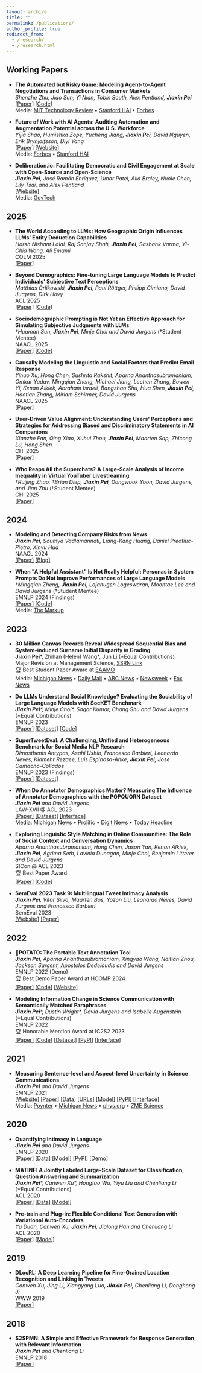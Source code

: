 ```yaml
---
layout: archive
title: ""
permalink: /publications/
author_profile: true
redirect_from: 
  - /research/
  - /research.html
---
```


<style>
.page__content {
  font-size: 0.5em;
}

.page__content h2 {
  font-size: 0.6em;
}

.page__content p, .page__content li {
  font-size: 0.55em;
}

.page__content strong {
  font-size: inherit;
}
</style>

## Working Papers

* **The Automated but Risky Game: Modeling Agent-to-Agent Negotiations and Transactions in Consumer Markets**  
  *Shenzhe Zhu, Jiao Sun, Yi Nian, Tobin South, Alex Pentland, **Jiaxin Pei***  
  [[Paper]](https://arxiv.org/abs/2506.00073) [[Code]](https://github.com/ShenzheZhu/A2A-NT)  
  Media: [MIT Technology Review](https://www.technologyreview.com/2025/06/17/1118910/ai-price-negotiation/) • [Stanford HAI](https://hai.stanford.edu/news/the-art-of-the-automated-negotiation) • [Forbes](https://www.forbes.com/sites/rashishrivastava/2025/06/17/the-prompt-white-collar-bloodbaths/)

* **Future of Work with AI Agents: Auditing Automation and Augmentation Potential across the U.S. Workforce**  
  *Yijia Shao, Humishka Zope, Yucheng Jiang, **Jiaxin Pei**, David Nguyen, Erik Brynjolfsson, Diyi Yang*  
  [[Paper]](https://arxiv.org/abs/2506.06576)   [[Website]](https://futureofwork.saltlab.stanford.edu)  
  Media: [Forbes](https://www.forbes.com/sites/avivalegatt/2025/06/16/ai-agents-are-set-to-transform-higher-education-heres-how/) • [Stanford HAI](https://hai.stanford.edu/news/what-workers-really-want-from-artificial-intelligence)

* **Deliberation.io: Facilitating Democratic and Civil Engagement at Scale with Open-Source and Open-Science**  
  ***Jiaxin Pei**, José Ramón Enríquez, Umar Patel, Alia Braley, Nuole Chen, Lily Tsai, and Alex Pentland*  
  [[Website]](https://deliberation.io)  
  Media: [GovTech](https://www.govtech.com/artificial-intelligence/washington-d-c-will-pilot-ai-at-public-listening-session)

<!-- * **Writing Patterns Reveal a Hidden Division of Labor in Scientific Teams**  
  *Lulin Yang, **Jiaxin Pei**, Lingfei Wu*  
  [[Paper]](https://arxiv.org/abs/2504.14093)

* **Political-LLM: Large Language Models in Political Science**  
  *Lincan Li, Jiaqi Li, Catherine Chen, Fred Gui, Hongjia Yang, Chenxiao Yu, Zhengguang Wang, Jianing Cai, Junlong Aaron Zhou, Bolin Shen, Alex Qian, Weixin Chen, Zhongkai Xue, Lichao Sun, Lifang He, Hanjie Chen, Kaize Ding, Zijian Du, Fangzhou Mu, **Jiaxin Pei**, Jieyu Zhao, Swabha Swayamdipta, Willie Neiswanger, Hua Wei, Xiyang Hu, Shixiang Zhu, Tianlong Chen, Yingzhou Lu, Yang Shi, Lianhui Qin, Tianfan Fu, Zhengzhong Tu, Yuzhe Yang, Jaemin Yoo, Jiaheng Zhang, Ryan Rossi, Liang Zhan, Liang Zhao, Emilio Ferrara, Yan Liu, Furong Huang, Xiangliang Zhang, Lawrence Rothenberg, Shuiwang Ji, Philip S. Yu, Yue Zhao, Yushun Dong*  
  [[Paper]](https://arxiv.org/abs/2412.06864) [[Website]](https://political-llm.org) -->

## 2025

* **The World According to LLMs: How Geographic Origin Influences LLMs' Entity Deduction Capabilities**  
  *Harsh Nishant Lalai, Raj Sanjay Shah, **Jiaxin Pei**, Sashank Varma, Yi-Chia Wang, Ali Emami*  
  COLM 2025  
  [[Paper]](https://arxiv.org/abs/2508.05525)

* **Beyond Demographics: Fine-tuning Large Language Models to Predict Individuals' Subjective Text Perceptions**  
  *Matthias Orlikowski, **Jiaxin Pei**, Paul Röttger, Philipp Cimiano, David Jurgens, Dirk Hovy*   
  ACL 2025  
  [[Paper]](https://arxiv.org/abs/2502.20897) [[Code]](https://github.com/morlikowski/beyond-demographics)  

* **Sociodemographic Prompting is Not Yet an Effective Approach for Simulating Subjective Judgments with LLMs**  
  *†Huaman Sun, **Jiaxin Pei**, Minje Choi and David Jurgens* (†Student Mentee)  
  NAACL 2025  
  [[Paper]](https://arxiv.org/abs/2311.09730) [[Code]](https://github.com/Jiaxin-Pei/LLM-as-Subjective-Judge)

* **Causally Modeling the Linguistic and Social Factors that Predict Email Response**  
  *Yinuo Xu, Hong Chen, Sushrita Rakshit, Aparna Ananthasubramaniam, Omkar Yadav, Mingqian Zheng, Michael Jiang, Lechen Zhang, Bowen Yi, Kenan Alkiek, Abraham Israeli, Bangzhao Shu, Hua Shen, **Jiaxin Pei**, Haotian Zhang, Miriam Schirmer, David Jurgens*  
  NAACL 2025  
  [[Paper]](https://aclanthology.org/2025.naacl-long.594.pdf)

* **User-Driven Value Alignment: Understanding Users' Perceptions and Strategies for Addressing Biased and Discriminatory Statements in AI Companions**  
  *Xianzhe Fan, Qing Xiao, Xuhui Zhou, **Jiaxin Pei**, Maarten Sap, Zhicong Lu, Hong Shen*  
  CHI 2025  
  [[Paper]](https://arxiv.org/pdf/2409.00862)

* **Who Reaps All the Superchats? A Large-Scale Analysis of Income Inequality in Virtual YouTuber Livestreaming**  
  *†Ruijing Zhao, †Brian Diep, **Jiaxin Pei**, Dongwook Yoon, David Jurgens, and Jian Zhu* (†Student Mentee)  
  CHI 2025  
  [[Paper]](https://arxiv.org/pdf/2503.00825)

## 2024

* **Modeling and Detecting Company Risks from News**  
  ***Jiaxin Pei**, Soumya Vadlamannati, Liang-Kang Huang, Daniel Preotiuc-Pietro, Xinyu Hua*  
  NAACL 2024  
  [[Paper]](https://aclanthology.org/2024.naacl-industry.6.pdf) [[Blog]](https://www.bloomberg.com/company/stories/bloombergs-ai-group-publishes-3-research-papers-at-naacl-2024/?linkId=473264235)

* **When "A Helpful Assistant" Is Not Really Helpful: Personas in System Prompts Do Not Improve Performances of Large Language Models**  
  *†Mingqian Zheng, **Jiaxin Pei**, Lajanugen Logeswaran, Moontae Lee and David Jurgens* (†Student Mentee)  
  EMNLP 2024 (Findings)  
  [[Paper]](https://arxiv.org/abs/2311.10054) [[Code]](https://github.com/Jiaxin-Pei/Prompting-with-Social-Roles)  
  Media: [The Markup](https://themarkup.org/hello-world/2024/01/06/what-happens-when-you-roleplay-with-chatgpt)

## 2023

* **30 Million Canvas Records Reveal Widespread Sequential Bias and System-induced Surname Initial Disparity in Grading**  
  **Jiaxin Pei**\*, Zhihan (Helen) Wang\*, Jun Li (\*Equal Contributions)  
  Major Revision at Management Science, [SSRN Link](https://papers.ssrn.com/sol3/papers.cfm?abstract_id=4603146)  
  🏆 Best Student Paper Award at [EAAMO](https://conference2023.eaamo.org/awards/)  
  Media: [Michigan News](https://news.umich.edu/keeping-up-with-the-joneses-when-it-comes-to-getting-better-grades-its-good-to-be-the-andersons/) • [Daily Mail](https://www.dailymail.co.uk/sciencetech/article-13322981/Students-surnames-later-alphabet-lower-grades.html) • [ABC News](https://www.10news.com/study-students-with-last-names-at-end-of-alphabet-given-lower-grades) • [Newsweek](https://www.newsweek.com/lower-grades-students-later-alphabet-bias-1891652) • [Fox News](https://www.fox26houston.com/news/study-lower-grades-students-surnames-later-alphabet)

* **Do LLMs Understand Social Knowledge? Evaluating the Sociability of Large Language Models with SocKET Benchmark**  
  ***Jiaxin Pei**\*, Minje Choi\*, Sagar Kumar, Chang Shu and David Jurgens* (\*Equal Contributions)  
  EMNLP 2023  
  [[Paper]](https://arxiv.org/abs/2305.14938) [[Dataset]](https://huggingface.co/datasets/Blablablab/SOCKET) [[Code]](https://github.com/minjechoi/SOCKET)

* **SuperTweetEval: A Challenging, Unified and Heterogeneous Benchmark for Social Media NLP Research**  
  *Dimosthenis Antypas, Asahi Ushio, Francesco Barbieri, Leonardo Neves, Kiamehr Rezaee, Luis Espinosa-Anke, **Jiaxin Pei**, Jose Camacho-Collados*  
  EMNLP 2023 (Findings)  
  [[Paper]](https://arxiv.org/pdf/2310.14757.pdf) [[Dataset]](https://huggingface.co/datasets/cardiffnlp/super_tweeteval)

* **When Do Annotator Demographics Matter? Measuring The Influence of Annotator Demographics with the POPQUORN Dataset**  
  ***Jiaxin Pei** and David Jurgens*  
  LAW-XVII @ ACL 2023  
  [[Paper]](https://arxiv.org/abs/2306.06826) [[Dataset]](https://github.com/Jiaxin-Pei/potato-prolific-dataset) [[Interface]](https://github.com/Jiaxin-Pei/potato-prolific-dataset)  
  Media: [Michigan News](https://news.umich.edu/building-reliable-ai-models-requires-understanding-the-people-behind-the-datasets/) • [Prolific](https://www.prolific.com/resources/key-takeaways-from-our-study-on-bias-in-ai-annotations) • [Digit News](https://www.digit.fyi/study-ai-bias-influenced-by-demographics-of-moderators/) • [Today Headline](https://todayheadline.co/building-reliable-ai-models-requires-understanding-the-people-behind-the-datasets/)

* **Exploring Linguistic Style Matching in Online Communities: The Role of Social Context and Conversation Dynamics**  
  *Aparna Ananthasubramaniam, Hong Chen, Jason Yan, Kenan Alkiek, **Jiaxin Pei**, Agrima Seth, Lavinia Dunagan, Minje Choi, Benjamin Litterer and David Jurgens*  
  SICon @ ACL 2023  
  🏆 Best Paper Award  
  [[Paper]](https://arxiv.org/pdf/2307.02758.pdf) [[Code]](https://github.com/davidjurgens/style-influence)

* **SemEval 2023 Task 9: Multilingual Tweet Intimacy Analysis**  
  ***Jiaxin Pei**, Vítor Silva, Maarten Bos, Yozon Liu, Leonardo Neves, David Jurgens and Francesco Barbieri*  
  SemEval 2023  
  [[Website]](https://sites.google.com/umich.edu/semeval-2023-tweet-intimacy/home) [[Paper]](https://aclanthology.org/2023.semeval-1.309.pdf)

## 2022

* **🥔POTATO: The Portable Text Annotation Tool**  
  ***Jiaxin Pei**, Aparna Ananthasubramaniam, Xingyao Wang, Naitian Zhou, Jackson Sargent, Apostolos Dedeloudis and David Jurgens*  
  EMNLP 2022 (Demo)  
  🏆 Best Demo Paper Award at HCOMP 2024  
  [[Paper]](https://arxiv.org/abs/2212.08620) [[Code]](https://github.com/davidjurgens/potato) [[Website]](https://potato-annotation-tutorial.readthedocs.io/en/latest/)

* **Modeling Information Change in Science Communication with Semantically Matched Paraphrases**  
  ***Jiaxin Pei**\*, Dustin Wright\*, David Jurgens and Isabelle Augenstein* (\*Equal Contributions)  
  EMNLP 2022  
  🏆 Honorable Mention Award at IC2S2 2023  
  [[Paper]](https://preview.aclanthology.org/emnlp-22-ingestion/2022.emnlp-main.117.pdf) [[Code]](https://github.com/copenlu/scientific-information-change) [[Dataset]](https://huggingface.co/datasets/copenlu/spiced) [[PyPI]](https://pypi.org/project/scientific-information-change/) [[Interface]](https://potato-annotation.readthedocs.io/en/latest/example-projects/#match-findings-in-papers-and-news-likert-prescreening-questions-multi-task)

## 2021

* **Measuring Sentence-level and Aspect-level Uncertainty in Science Communications**  
  ***Jiaxin Pei** and David Jurgens*  
  EMNLP 2021  
  [[Website]](https://jiaxin-pei.github.io/project_websites/certainty/Certainty-in-Science-Communication.html) [[Paper]](https://jiaxin-pei.github.io/project_websites/certainty/files/EMNLP_2021_Certainty.pdf) [[Data]](https://github.com/Jiaxin-Pei/Certainty-in-Science-Communication/tree/main/data/annotated_data) [[URLs]](https://github.com/Jiaxin-Pei/Certainty-in-Science-Communication/tree/main/data/urls) [[Model]](https://jiaxin-pei.github.io/project_websites/certainty/Certainty-in-Science-Communication.html#Getting) [[PyPI]](https://pypi.org/project/certainty-estimator/) [[Interface]](https://potato-annotation.readthedocs.io/en/latest/example-projects/#textual-uncertainty-likert-categorization)  
  Media: [Poynter](https://www.poynter.org/reporting-editing/2022/science-reporting-scientific-study-journalism-exaggerate-understate/) • [Michigan News](https://news.umich.edu/journalists-tend-to-temper-not-exaggerate-scientific-claims-u-m-study-shows/) • [phys.org](https://phys.org/news/2022-02-journalists-tend-tempernot-exaggeratescientific.html) • [ZME Science](https://www.zmescience.com/science/journalists-temper-not-exaggerate-scientific-claims-22022022/)

## 2020

* **Quantifying Intimacy in Language**  
  ***Jiaxin Pei** and David Jurgens*  
  EMNLP 2020  
  [[Paper]](https://arxiv.org/pdf/2011.03020.pdf) [[Data]](https://blablablab.si.umich.edu/projects/intimacy/#Data) [[Model]](https://blablablab.si.umich.edu/projects/intimacy/#Getting) [[PyPI]](https://pypi.org/project/question-intimacy/) [[Demo]](https://huggingface.co/pedropei/live-demo-question-intimacy?text=Who+are+you+most+afraid+of+dying+in+your+family%3F)

* **MATINF: A Jointly Labeled Large-Scale Dataset for Classification, Question Answering and Summarization**  
  ***Jiaxin Pei**\*, Canwen Xu\*, Hongtao Wu, Yiyu Liu and Chenliang Li* (\*Equal Contributions)  
  ACL 2020  
  [[Paper]](https://www.aclweb.org/anthology/2020.acl-main.330/) [[Data]](https://github.com/WHUIR/MATINF) [[Model]](https://github.com/WHUIR/MATINF)

* **Pre-train and Plug-in: Flexible Conditional Text Generation with Variational Auto-Encoders**  
  *Yu Duan, Canwen Xu, **Jiaxin Pei**, Jialong Han and Chenliang Li*  
  ACL 2020  
  [[Paper]](https://www.aclweb.org/anthology/2020.acl-main.23/) [[Model]](https://github.com/WHUIR/PPVAE)

## 2019

* **DLocRL: A Deep Learning Pipeline for Fine-Grained Location Recognition and Linking in Tweets**  
  *Canwen Xu, Jing Li, Xiangyang Luo, **Jiaxin Pei**, Chenliang Li, Donghong Ji*  
  WWW 2019  
  [[Paper]](https://dl.acm.org/doi/10.1145/3308558.3313491)

## 2018

* **S2SPMN: A Simple and Effective Framework for Response Generation with Relevant Information**  
  ***Jiaxin Pei** and Chenliang Li*  
  EMNLP 2018  
  [[Paper]](https://www.aclweb.org/anthology/D18-1082)
